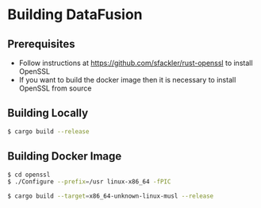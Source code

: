 
# Building DataFusion

## Prerequisites

- Follow instructions at https://github.com/sfackler/rust-openssl to install OpenSSL
- If you want to build the docker image then it is necessary to install OpenSSL from source

## Building Locally

```bash
$ cargo build --release
```

## Building Docker Image

```bash
$ cd openssl
$ ./Configure --prefix=/usr linux-x86_64 -fPIC
```

```bash
$ cargo build --target=x86_64-unknown-linux-musl --release
```